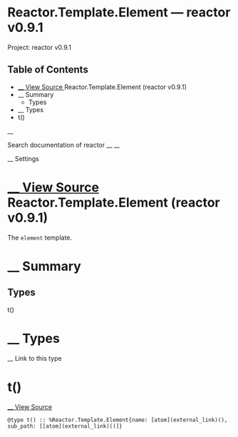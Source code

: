 # Reactor.Template.Element — reactor v0.9.1

Project: reactor v0.9.1

## Table of Contents

- [ __ View Source ](external_link) Reactor.Template.Element (reactor v0.9.1)
- __ Summary
  - Types
- __ Types
- t()

__

Search documentation of reactor __ __

__ Settings

#  [ __ View Source ](external_link) Reactor.Template.Element (reactor v0.9.1)

The `element` template.

#  __ Summary

##  Types

t()

#  __ Types

__ Link to this type

# t()

[ __ View Source ](external_link)
    
    
    @type t() :: %Reactor.Template.Element{name: [atom](external_link)(), sub_path: [[atom](external_link)()]}
